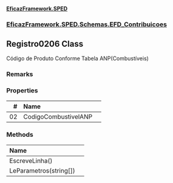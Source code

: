 #### [EficazFramework.SPED](EficazFrameworkSPED.md 'EficazFramework SPED')
### [EficazFramework.SPED.Schemas.EFD_Contribuicoes](EficazFramework.SPED.Schemas.EFD_Contribuicoes.md 'EficazFramework.SPED.Schemas.EFD_Contribuicoes')

## Registro0206 Class

Código de Produto Conforme Tabela ANP(Combustíveis)

### Remarks
### Properties

| # | Name | |
| ---: | :--- | :--- |
| 02 | CodigoCombustivelANP |  |
### Methods

| Name | |
| :--- | :--- |
| EscreveLinha() |  |
| LeParametros(string[]) |  |
